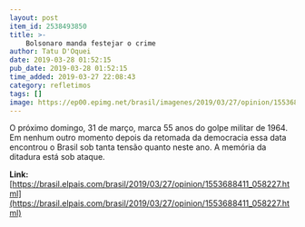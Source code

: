 ```yaml
---
layout: post
item_id: 2538493850
title: >-
    Bolsonaro manda festejar o crime
author: Tatu D'Oquei
date: 2019-03-28 01:52:15
pub_date: 2019-03-28 01:52:15
time_added: 2019-03-27 22:08:43
category: refletimos
tags: []
image: https://ep00.epimg.net/brasil/imagenes/2019/03/27/opinion/1553688411_058227_1553697485_rrss_normal.jpg
---
```


O próximo domingo, 31 de março, marca 55 anos do golpe militar de 1964. Em nenhum outro momento depois da retomada da democracia essa data encontrou o Brasil sob tanta tensão quanto neste ano. A memória da ditadura está sob ataque.

**Link:** [https://brasil.elpais.com/brasil/2019/03/27/opinion/1553688411_058227.html](https://brasil.elpais.com/brasil/2019/03/27/opinion/1553688411_058227.html)

